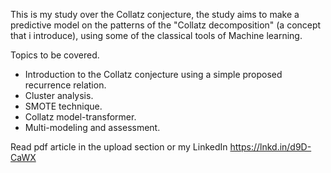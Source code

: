 This is my study over the Collatz conjecture, the study aims to make a predictive model on the patterns of the "Collatz decomposition" (a concept that i introduce), using some of the classical tools of Machine learning.

Topics to be covered.
- Introduction to the Collatz conjecture using a simple proposed recurrence relation.
- Cluster analysis.
- SMOTE technique.
- Collatz model-transformer.
- Multi-modeling and assessment.

Read pdf article in the upload section or my LinkedIn https://lnkd.in/d9D-CaWX
 
